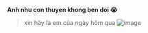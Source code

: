 **Anh nhu con thuyen khong ben doi 😭**
> xin hãy là em của ngày hôm qua
![image](https://github.com/num153/Ky_thuat_MT/assets/157980092/1cc82252-62c8-4445-893b-206100ae8132)
